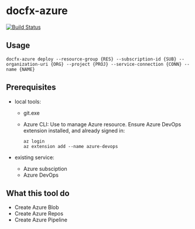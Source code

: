 # docfx-azure

[![Build Status](https://dev.azure.com/renzeyu/docfx-azure/_apis/build/status/docfx-azure.CI?branchName=master)](https://dev.azure.com/renzeyu/docfx-azure/_build/latest?definitionId=7&branchName=master)

## Usage

```
docfx-azure deploy --resource-group {RES} --subscription-id {SUB} --organization-uri {ORG} --project {PROJ} --service-connection {CONN} --name {NAME}
```

## Prerequisites

* local tools:
  * git.exe
  * Azure CLI: Use to manage Azure resource. Ensure Azure DevOps extension installed, and already signed in:

    ```cli
    az login
    az extension add --name azure-devops
    ```

* existing service:
  * Azure subsciption
  * Azure DevOps

## What this tool do

* Create Azure Blob
* Create Azure Repos
* Create Azure Pipeline
